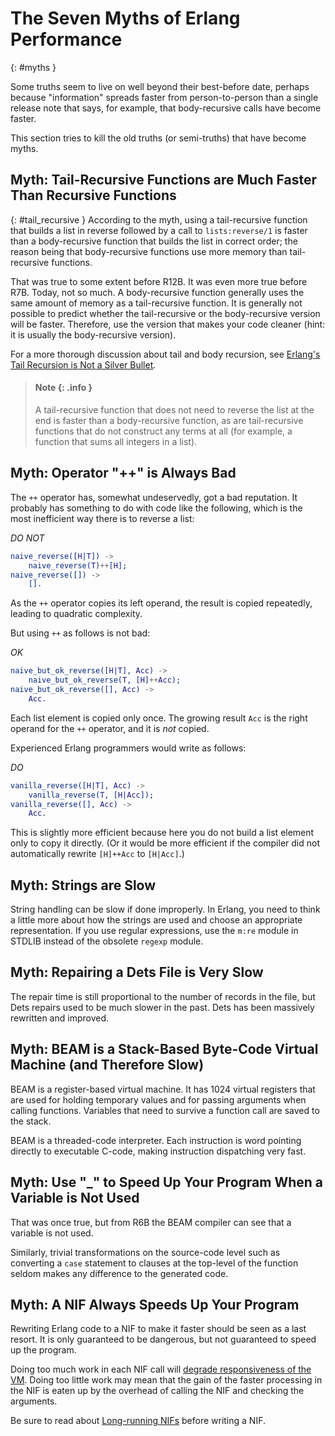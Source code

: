 <!--
%CopyrightBegin%

Copyright Ericsson AB 2023. All Rights Reserved.

Licensed under the Apache License, Version 2.0 (the "License");
you may not use this file except in compliance with the License.
You may obtain a copy of the License at

    http://www.apache.org/licenses/LICENSE-2.0

Unless required by applicable law or agreed to in writing, software
distributed under the License is distributed on an "AS IS" BASIS,
WITHOUT WARRANTIES OR CONDITIONS OF ANY KIND, either express or implied.
See the License for the specific language governing permissions and
limitations under the License.

%CopyrightEnd%
-->
# The Seven Myths of Erlang Performance

[](){: #myths }

Some truths seem to live on well beyond their best-before date, perhaps because
"information" spreads faster from person-to-person than a single release note
that says, for example, that body-recursive calls have become faster.

This section tries to kill the old truths (or semi-truths) that have become
myths.

## Myth: Tail-Recursive Functions are Much Faster Than Recursive Functions

[](){: #tail_recursive } According to the myth, using a tail-recursive function
that builds a list in reverse followed by a call to `lists:reverse/1` is faster
than a body-recursive function that builds the list in correct order; the reason
being that body-recursive functions use more memory than tail-recursive
functions.

That was true to some extent before R12B. It was even more true before R7B.
Today, not so much. A body-recursive function generally uses the same amount of
memory as a tail-recursive function. It is generally not possible to predict
whether the tail-recursive or the body-recursive version will be faster.
Therefore, use the version that makes your code cleaner (hint: it is usually the
body-recursive version).

For a more thorough discussion about tail and body recursion, see
[Erlang's Tail Recursion is Not a Silver Bullet](http://ferd.ca/erlang-s-tail-recursion-is-not-a-silver-bullet.html).

> #### Note {: .info }
>
> A tail-recursive function that does not need to reverse the list at the end is
> faster than a body-recursive function, as are tail-recursive functions that do
> not construct any terms at all (for example, a function that sums all integers
> in a list).

## Myth: Operator "++" is Always Bad

The `++` operator has, somewhat undeservedly, got a bad reputation. It probably
has something to do with code like the following, which is the most inefficient
way there is to reverse a list:

_DO NOT_

```erlang
naive_reverse([H|T]) ->
    naive_reverse(T)++[H];
naive_reverse([]) ->
    [].
```

As the `++` operator copies its left operand, the result is copied repeatedly,
leading to quadratic complexity.

But using `++` as follows is not bad:

_OK_

```erlang
naive_but_ok_reverse([H|T], Acc) ->
    naive_but_ok_reverse(T, [H]++Acc);
naive_but_ok_reverse([], Acc) ->
    Acc.
```

Each list element is copied only once. The growing result `Acc` is the right
operand for the `++` operator, and it is _not_ copied.

Experienced Erlang programmers would write as follows:

_DO_

```erlang
vanilla_reverse([H|T], Acc) ->
    vanilla_reverse(T, [H|Acc]);
vanilla_reverse([], Acc) ->
    Acc.
```

This is slightly more efficient because here you do not build a list element
only to copy it directly. (Or it would be more efficient if the compiler did not
automatically rewrite `[H]++Acc` to `[H|Acc]`.)

## Myth: Strings are Slow

String handling can be slow if done improperly. In Erlang, you need to think a
little more about how the strings are used and choose an appropriate
representation. If you use regular expressions, use the `m:re` module in STDLIB
instead of the obsolete `regexp` module.

## Myth: Repairing a Dets File is Very Slow

The repair time is still proportional to the number of records in the file, but
Dets repairs used to be much slower in the past. Dets has been massively
rewritten and improved.

## Myth: BEAM is a Stack-Based Byte-Code Virtual Machine (and Therefore Slow)

BEAM is a register-based virtual machine. It has 1024 virtual registers that are
used for holding temporary values and for passing arguments when calling
functions. Variables that need to survive a function call are saved to the
stack.

BEAM is a threaded-code interpreter. Each instruction is word pointing directly
to executable C-code, making instruction dispatching very fast.

## Myth: Use "\_" to Speed Up Your Program When a Variable is Not Used

That was once true, but from R6B the BEAM compiler can see that a variable is
not used.

Similarly, trivial transformations on the source-code level such as converting a
`case` statement to clauses at the top-level of the function seldom makes any
difference to the generated code.

## Myth: A NIF Always Speeds Up Your Program

Rewriting Erlang code to a NIF to make it faster should be seen as a last
resort. It is only guaranteed to be dangerous, but not guaranteed to speed up
the program.

Doing too much work in each NIF call will
[degrade responsiveness of the VM](`e:erts:erl_nif.md#WARNING`). Doing too
little work may mean that the gain of the faster processing in the NIF is eaten
up by the overhead of calling the NIF and checking the arguments.

Be sure to read about [Long-running NIFs](`e:erts:erl_nif.md#lengthy_work`)
before writing a NIF.
